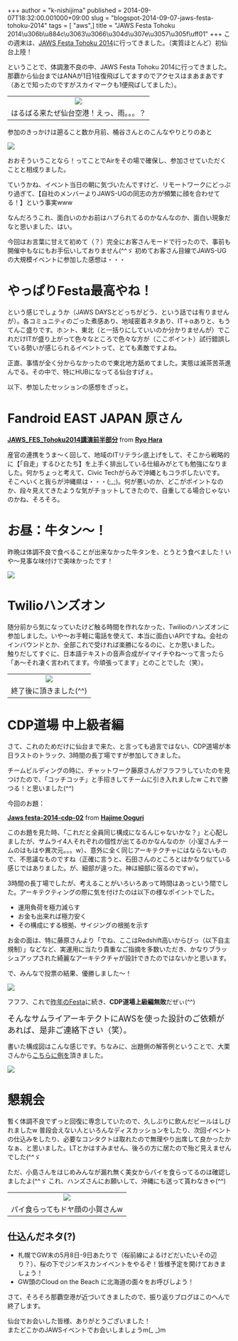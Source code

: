 +++
author = "k-nishijima"
published = 2014-09-07T18:32:00.001000+09:00
slug = "blogspot-2014-09-07-jaws-festa-tohoku-2014"
tags = [ "aws",]
title = "JAWS Festa Tohoku 2014\u306b\u884c\u3063\u3066\u304d\u307e\u3057\u305f\uff01"
+++
この週末は、[JAWS Festa Tohoku
2014](http://jft2014.jaws-ug.jp/)に行ってきました。（実質ほとんど）初仙台上陸！  
  
ということで、体調激不良の中、JAWS Festa Tohoku
2014に行ってきました。那覇から仙台まではANAが1日1往復飛ばしてますのでアクセスはまあまあです（あとで知ったのですがスカイマークも1便飛ばしてました）。  

<table>
<tbody>
<tr class="odd">
<td style="text-align: center;"><a href="/images/blogspot/blogspot-2014-09-07-jaws-festa-tohoku-2014-2014-09-05%2B17.37.08.jpg"><img src="/images/blogspot/thumbnails/blogspot-2014-09-07-jaws-festa-tohoku-2014-2014-09-05%2B17.37.08.jpg" /></a></td>
</tr>
<tr class="even">
<td style="text-align: center;">はるばる来たぜ仙台空港！えっ、雨。。。？</td>
</tr>
</tbody>
</table>

  
参加のきっかけは遡ること数か月前、桶谷さんとのこんなやりとりのあと  

[![](/images/blogspot/thumbnails/blogspot-2014-09-07-jaws-festa-tohoku-2014-chatlog20140727.png)](/images/blogspot/blogspot-2014-09-07-jaws-festa-tohoku-2014-chatlog20140727.png)

おおそういうことなら！ってことでAirをその場で確保し、参加させていただくことと相成りました。  
  
ていうかね、イベント当日の朝に気づいたんですけど、リモートワークにどっぷり過ぎて、【自社のメンバーよりJAWS-UGの同志の方が頻繁に顔を合わせてる！】という事実www  
  
なんだろうこれ、面白いのかお前はハブられてるのかなんなのか、面白い現象だなと思いました、はい。  
  
今回はお言葉に甘えて初めて（？）完全にお客さんモードで行ったので、事前も開催中もなにもお手伝いしておりません(^^ゞ
初めてお客さん目線でJAWS-UGの大規模イベントに参加した感想は・・・  

やっぱりFesta最高やね！
=======================

という感じでしょうか（JAWS
DAYSとどっちがどう、という話では有りませんが）。各コミュニティのごった煮感あり、地域密着ネタあり、IT＋αありと、もうてんこ盛りです。ホント、東北（と一括りにしていいのか分かりませんが）でこれだけITが盛り上がって色々なところで色々な方が（ここポイント）試行錯誤している勢いが感じられるイベントって、とても素敵ですよね。  
  
正直、事情が全く分からなかったので東北地方舐めてました。実態は滅茶苦茶進んでる。その中で、特にHUBになってる仙台すげぇ。  
  
以下、参加したセッションの感想をざっと。  
  
<span id="more"></span>  

Fandroid EAST JAPAN 原さん
==========================

  

**[JAWS\_FES\_Tohoku2014講演前半部分](https://www.slideshare.net/hararyo/jawsfestouhoku2014 "JAWS_FES_Tohoku2014講演前半部分")**
from **[Ryo Hara](http://www.slideshare.net/hararyo)**

産官の連携をうま〜く回して、地域のITリテラシ底上げをして、そこから戦略的に【「自走」するひとたち】を上手く排出している仕組みがとても勉強になりました。何かちょっと考えて、Civic
Techがらみで沖縄ともコラボしたいです。  
そこへいくと我らが沖縄県は・・・(;\_;)。何が悪いのか、どこがポイントなのか、段々見えてきたような気がチョットしてきたので、自重してる場合じゃないのかね、そろそろ。  

お昼：牛タン〜！
================

昨晩は体調不良で食べることが出来なかった牛タンを、とうとう食べました！いや〜見事な味付けで美味かったです！  

[![](/images/blogspot/thumbnails/blogspot-2014-09-07-jaws-festa-tohoku-2014-2014-09-06%2B12.35.38.jpg)](/images/blogspot/blogspot-2014-09-07-jaws-festa-tohoku-2014-2014-09-06%2B12.35.38.jpg)

  

Twilioハンズオン
================

随分前から気になっていたけど触る時間を作れなかった、Twilioのハンズオンに参加しました。いや～お手軽に電話を使えて、本当に面白いAPIですね。会社のインバウンドとか、全部これで受ければ楽勝になるのに、とか思いました。  
触りだしてすぐに、日本語テキストの音声合成がイマイチやね〜って言ったら「あ〜それ凄く言われてます。今頑張ってます」とのことでした（笑）。  

<table>
<tbody>
<tr class="odd">
<td style="text-align: center;"><a href="/images/blogspot/blogspot-2014-09-07-jaws-festa-tohoku-2014-2014-09-06%2B15.21.24.jpg"><img src="/images/blogspot/thumbnails/blogspot-2014-09-07-jaws-festa-tohoku-2014-2014-09-06%2B15.21.24.jpg" /></a></td>
</tr>
<tr class="even">
<td style="text-align: center;">終了後に頂きました(^^)</td>
</tr>
</tbody>
</table>

CDP道場 中上級者編
==================

さて、これのためだけに仙台まで来た、と言っても過言ではない、CDP道場が本日ラストのトラック、3時間の長丁場ですが参加してきました。  
  
チームビルディングの時に、チャットワーク藤原さんがフラフラしていたのを見つけたので、「コッチコッチ」と手招きしてチームに引き入れましたw
これで勝つる！と思いました(^^)  
  
今回のお題：  

  

**[Jaws
festa-2014-cdp-02](https://www.slideshare.net/maroon1st/jaws-festa2014cdp02 "Jaws festa-2014-cdp-02")**
from **[Hajime Ooguri](http://www.slideshare.net/maroon1st)**

  
このお題を見た時、「これだと全員同じ構成になるんじゃないかな？」と心配しましたが、サムライ4人それぞれの個性が出てるのかなんなのか（小室さんチームのはもはや異次元。。。w）、意外に全く同じアーキテクチャにはならないもので、不思議なものですね（正確に言うと、石田さんのところとはかなり似ている感じではありました。が、細部が違った。神は細部に宿るのですw）。  
  
3時間の長丁場でしたが、考えることがいろいろあって時間はあっという間でした。アーキテクティングの際に気を付けたのは以下の様なポイントでした。  

-   運用負荷を極力減らす
-   お金も出来れば極力安く
-   その構成にする根拠、サイジングの根拠を示す

お金の面は、特に藤原さんより「でね、ここはRedshift高いからびっ（以下自主規制）」などなど、実運用に当たり貴重なご指摘を多数いただき、かなりブラッシュアップされた綺麗なアーキテクチャが設計できたのではないかと思います。  
  
で、みんなで投票の結果、優勝しました〜！  

[![](/images/blogspot/thumbnails/blogspot-2014-09-07-jaws-festa-tohoku-2014-Bw1vqyZCQAASDdk.png)](/images/blogspot/blogspot-2014-09-07-jaws-festa-tohoku-2014-Bw1vqyZCQAASDdk.png)

  
フフフ、これで[昨年のFesta](http://k-nishijima.blogspot.jp/2013/09/jaws-festa-kansai-2013.html)に続き、**CDP道場上級編無敗**だぜぃ(^^)  
  
<span
style="font-size: large;">そんなサムライアーキテクトにAWSを使った設計のご依頼があれば、是非ご連絡下さい（笑）。</span>  
  
書いた構成図はこんな感じです。ちなみに、出題側の解答例ということで、大栗さんから[こちらに例を](http://www.slideshare.net/maroon1st/jaws-festa2014cdp03)頂きました。  

[![](/images/blogspot/thumbnails/blogspot-2014-09-07-jaws-festa-tohoku-2014-Bw1xkLpCAAAcwWe.jpg)](/images/blogspot/blogspot-2014-09-07-jaws-festa-tohoku-2014-Bw1xkLpCAAAcwWe.jpg)

  

懇親会
======

暫く体調不良でずっと回復に専念していたので、久しぶりに飲んだビールはしびれましたw
普段会えない人といろんなディスカッションをしたり、次回イベントの仕込みをしたり、必要なコンタクトは取れたので無理やり出席して良かったかなぁ、と思いました。LTとかはすみません、後ろの方に居たので殆ど見えませんでした(^^ゞ  
  
ただ、小島さんをはじめみんなが漏れ無く美女からパイを食らってるのは確認しましたよ(^^ゞ
これ、ハンズさんにお願いして、沖縄にも送って貰わなきゃ(^^)  

<table>
<tbody>
<tr class="odd">
<td style="text-align: center;"><a href="/images/blogspot/blogspot-2014-09-07-jaws-festa-tohoku-2014-2014-09-06%2B20.47.18.jpg"><img src="/images/blogspot/thumbnails/blogspot-2014-09-07-jaws-festa-tohoku-2014-2014-09-06%2B20.47.18.jpg" /></a></td>
</tr>
<tr class="even">
<td style="text-align: center;">パイ食らってもドヤ顔の小賀さんw</td>
</tr>
</tbody>
</table>

仕込んだネタ(?)
---------------

-   札幌でGW末の5月8日-9日あたりで（桜前線によるけどだいたいその辺り？）、桜の下でジンギスカンイベントをやるぞ！皆様予定を開けておきましょう！
-   GW頭のCloud on the Beach に北海道の面々をお呼びしよう！

さて、そろそろ那覇空港が近づいてきましたので、振り返りブログはこのへんで終了します。  
  
仙台でお会いした皆様、ありがとうございました！  
またどこかのJAWSイベントでお会いしましょうm(\_ \_)m
